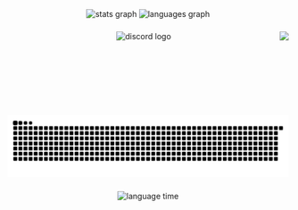 <div align="center">
  <img src="https://github-readme-stats.vercel.app/api?username=xainedev&hide_title=false&hide_rank=false&show_icons=true&include_all_commits=true&count_private=true&disable_animations=false&theme=dracula&locale=en&hide_border=false" height="150" alt="stats graph"  />
  <img src="https://github-readme-stats.vercel.app/api/top-langs?username=xainedev&locale=en&hide_title=true&layout=compact&card_width=320&langs_count=5&theme=dracula&hide_border=false" height="150" alt="languages graph"  />
</div>

###

<img align="right" height="150" src="https://xaine.dev/imagepfp.png"  />

###

<div align="center">
  <img src="https://img.shields.io/static/v1?message=xaii_&logo=discord&label=Discord&color=555555&logoColor=white&labelColor=7289DA&style=for-the-badge" height="35" alt="discord logo"  />
  <!-- <img src="https://img.shields.io/static/v1?message=LinkedIn&logo=linkedin&label=&color=0077B5&logoColor=white&labelColor=&style=for-the-badge" height="35" alt="linkedin logo"  /> -->
</div>

###

<br clear="both">

<img src="https://raw.githubusercontent.com/xainedev/xainedev/output/github-contribution-grid-snake-dark.svg" alt="Snake animation" />

###

<div align="center">
  <img src="https://github-readme-stats.vercel.app/api/wakatime?username=FemboyCoder&theme=dracula&layout=compact" alt="language time" />
</div>

###
